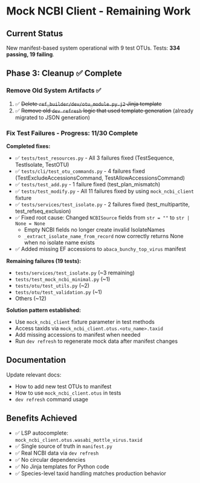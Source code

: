 # Mock NCBI Client - Remaining Work

## Current Status

New manifest-based system operational with 9 test OTUs. Tests: **334 passing, 19 failing**.

## Phase 3: Cleanup ✅ Complete

### Remove Old System Artifacts ✅

1. ✅ ~~Delete `ref_builder/dev/otu_module.py.j2` Jinja template~~
2. ✅ ~~Remove old `dev refresh` logic that used template generation~~ (already migrated to JSON generation)

### Fix Test Failures - Progress: 11/30 Complete

**Completed fixes:**
- ✅ `tests/test_resources.py` - All 3 failures fixed (TestSequence, TestIsolate, TestOTU)
- ✅ `tests/cli/test_otu_commands.py` - 4 failures fixed (TestExcludeAccessionsCommand, TestAllowAccessionsCommand)
- ✅ `tests/test_add.py` - 1 failure fixed (test_plan_mismatch)
- ✅ `tests/test_modify.py` - All 11 failures fixed by using `mock_ncbi_client` fixture
- ✅ `tests/services/test_isolate.py` - 2 failures fixed (test_multipartite, test_refseq_exclusion)
- ✅ Fixed root cause: Changed `NCBISource` fields from `str = ""` to `str | None = None`
  - Empty NCBI fields no longer create invalid IsolateNames
  - `_extract_isolate_name_from_record` now correctly returns None when no isolate name exists
- ✅ Added missing EF accessions to `abaca_bunchy_top_virus` manifest

**Remaining failures (19 tests):**
- `tests/services/test_isolate.py` (~3 remaining)
- `tests/test_mock_ncbi_minimal.py` (~1)
- `tests/otu/test_utils.py` (~2)
- `tests/otu/test_validation.py` (~1)
- Others (~12)

**Solution pattern established:**
- Use `mock_ncbi_client` fixture parameter in test methods
- Access taxids via `mock_ncbi_client.otus.<otu_name>.taxid`
- Add missing accessions to manifest when needed
- Run `dev refresh` to regenerate mock data after manifest changes

## Documentation

Update relevant docs:
- How to add new test OTUs to manifest
- How to use `mock_ncbi_client.otus` in tests
- `dev refresh` command usage

## Benefits Achieved

- ✅ LSP autocomplete: `mock_ncbi_client.otus.wasabi_mottle_virus.taxid`
- ✅ Single source of truth in `manifest.py`
- ✅ Real NCBI data via `dev refresh`
- ✅ No circular dependencies
- ✅ No Jinja templates for Python code
- ✅ Species-level taxid handling matches production behavior
